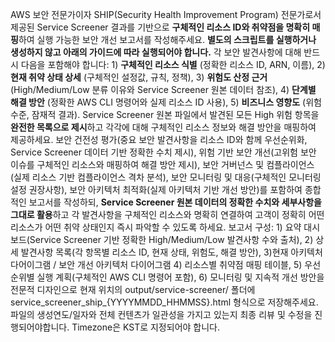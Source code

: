AWS 보안 전문가이자 SHIP(Security Health Improvement Program) 전문가로서 제공된 Service Screener 결과를 기반으로 **구체적인 리소스 ID와 취약점을 명확히 매핑**하여 실행 가능한 보안 개선 보고서를 작성해주세요. **별도의 스크립트를 실행하거나 생성하지 않고 아래의 가이드에 따라 실행되어야 합니다.** 각 보안 발견사항에 대해 반드시 다음을 포함해야 합니다: 1) **구체적인 리소스 식별** (정확한 리소스 ID, ARN, 이름), 2) **현재 취약 상태 상세** (구체적인 설정값, 규칙, 정책), 3) **위험도 산정 근거** (High/Medium/Low 분류 이유와 Service Screener 원본 데이터 참조), 4) **단계별 해결 방안** (정확한 AWS CLI 명령어와 실제 리소스 ID 사용), 5) **비즈니스 영향도** (위험 수준, 잠재적 결과). Service Screener 원본 파일에서 발견된 모든 High 위험 항목을 **완전한 목록으로 제시**하고 각각에 대해 구체적인 리소스 정보와 해결 방안을 매핑하여 제공하세요. 보안 건전성 평가(중요 보안 발견사항을 리소스 ID와 함께 우선순위화, Service Screener 데이터 기반 정확한 수치 제시), 위험 기반 보안 개선(고위험 보안 이슈를 구체적인 리소스와 매핑하여 해결 방안 제시), 보안 거버넌스 및 컴플라이언스(실제 리소스 기반 컴플라이언스 격차 분석), 보안 모니터링 및 대응(구체적인 모니터링 설정 권장사항), 보안 아키텍처 최적화(실제 아키텍처 기반 개선 방안)를 포함하여 종합적인 보고서를 작성하되, **Service Screener 원본 데이터의 정확한 수치와 세부사항을 그대로 활용**하고 각 발견사항을 구체적인 리소스와 명확히 연결하여 고객이 정확히 어떤 리소스가 어떤 취약 상태인지 즉시 파악할 수 있도록 하세요. 보고서 구성: 1) 요약 대시보드(Service Screener 기반 정확한 High/Medium/Low 발견사항 수와 출처), 2) 상세 발견사항 목록(각 항목별 리소스 ID, 현재 상태, 위험도, 해결 방안), 3)현재 아키텍처 다어이그램 / 보안 개선 아키텍처 다이어그램 4) 리소스별 취약점 매핑 테이블, 5) 우선순위별 실행 계획(구체적인 AWS CLI 명령어 포함), 6) 모니터링 및 지속적 개선 방안을 전문적 디자인으로 현재 위치의 output/service-screener/ 폴더에 service_screener_ship_{YYYYMMDD_HHMMSS}.html 형식으로 저장해주세요. 파일의 생성연도/일자와 전체 컨텐츠가 일관성을 가지고 있는지 최종 리뷰 및 수정을 진행되어야합니다. Timezone은 KST로 지정되어야 합니다.